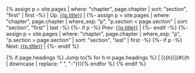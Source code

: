 {% assign p = site.pages | where: "chapter", page.chapter | sort: "section", "first" | first -%}
| Up: [{{p.title}}]({{site.baseurl}}{{p.url}}) |
{%- assign p = site.pages | where: "chapter", page.chapter | where_exp: "p", "p.section < page.section" | sort: "section", "first" | last -%}
{%- if p -%}
Prev: [{{p.title}}]({{site.baseurl}}{{p.url}}) |
{%- endif -%}
{%- assign p = site.pages | where: "chapter", page.chapter | where_exp: "p", "p.section > page.section" | sort: "section", "last" | first -%}
{%- if p -%}
Next: [{{p.title}}]({{site.baseurl}}{{p.url}}) |
{%- endif %}

{% if page.headings %}
Jump to{% for h in page.headings %} \| [{{h}}](#{{h | downcase | replace: " ", "-"}}){% endfor %}
{% endif %}